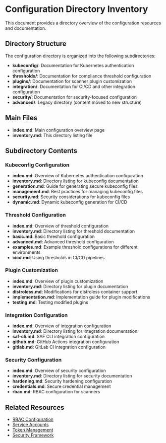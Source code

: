 # Configuration Directory Inventory

This document provides a directory overview of the configuration resources and documentation.

## Directory Structure

The configuration directory is organized into the following subdirectories:

- **kubeconfig/**: Documentation for Kubernetes authentication configuration
- **thresholds/**: Documentation for compliance threshold configuration
- **plugins/**: Documentation for scanner plugin customization
- **integration/**: Documentation for CI/CD and other integration configuration
- **security/**: Documentation for security-focused configuration
- **advanced/**: Legacy directory (content moved to new structure)

## Main Files

- **index.md**: Main configuration overview page
- **inventory.md**: This directory listing file

## Subdirectory Contents

### Kubeconfig Configuration

- **index.md**: Overview of Kubernetes authentication configuration
- **inventory.md**: Directory listing for kubeconfig documentation
- **generation.md**: Guide for generating secure kubeconfig files
- **management.md**: Best practices for managing kubeconfig files
- **security.md**: Security considerations for kubeconfig files
- **dynamic.md**: Dynamic kubeconfig generation for CI/CD

### Threshold Configuration

- **index.md**: Overview of threshold configuration
- **inventory.md**: Directory listing for threshold documentation
- **basic.md**: Basic threshold configuration
- **advanced.md**: Advanced threshold configuration
- **examples.md**: Example threshold configurations for different environments
- **cicd.md**: Using thresholds in CI/CD pipelines

### Plugin Customization

- **index.md**: Overview of plugin customization
- **inventory.md**: Directory listing for plugin documentation
- **distroless.md**: Modifications for distroless container support
- **implementation.md**: Implementation guide for plugin modifications
- **testing.md**: Testing modified plugins

### Integration Configuration

- **index.md**: Overview of integration configuration
- **inventory.md**: Directory listing for integration documentation
- **saf-cli.md**: SAF CLI integration configuration
- **github.md**: GitHub Actions integration configuration
- **gitlab.md**: GitLab CI integration configuration

### Security Configuration

- **index.md**: Overview of security configuration
- **inventory.md**: Directory listing for security documentation
- **hardening.md**: Security hardening configuration
- **credentials.md**: Secure credential management
- **rbac.md**: RBAC configuration for scanners

## Related Resources

- [RBAC Configuration](../rbac/index.md)
- [Service Accounts](../service-accounts/index.md)
- [Token Management](../tokens/index.md)
- [Security Framework](../security/index.md)
